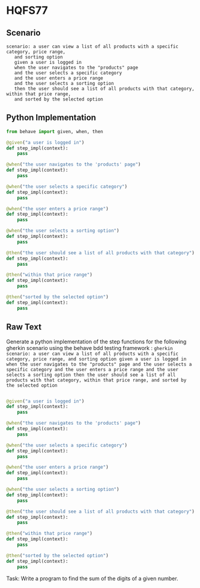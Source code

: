 # HQFS77
## Scenario
```gherkin
scenario: a user can view a list of all products with a specific category, price range, 
   and sorting option 
   given a user is logged in 
   when the user navigates to the "products" page 
   and the user selects a specific category 
   and the user enters a price range 
   and the user selects a sorting option 
   then the user should see a list of all products with that category, within that price range, 
   and sorted by the selected option
```


## Python Implementation
```python
from behave import given, when, then

@given("a user is logged in")
def step_impl(context):
    pass

@when("the user navigates to the 'products' page")
def step_impl(context):
    pass

@when("the user selects a specific category")
def step_impl(context):
    pass

@when("the user enters a price range")
def step_impl(context):
    pass

@when("the user selects a sorting option")
def step_impl(context):
    pass

@then("the user should see a list of all products with that category")
def step_impl(context):
    pass

@then("within that price range")
def step_impl(context):
    pass

@then("sorted by the selected option")
def step_impl(context):
    pass
```


## Raw Text
Generate a python implementation of the step functions for the following gherkin scenario using the behave bdd testing framework : ```gherkin scenario: a user can view a list of all products with a specific category, price range, and sorting option given a user is logged in when the user navigates to the "products" page and the user selects a specific category and the user enters a price range and the user selects a sorting option then the user should see a list of all products with that category, within that price range, and sorted by the selected option ```



```python from behave import given, when, then

@given("a user is logged in")
def step_impl(context):
    pass

@when("the user navigates to the 'products' page")
def step_impl(context):
    pass

@when("the user selects a specific category")
def step_impl(context):
    pass

@when("the user enters a price range")
def step_impl(context):
    pass

@when("the user selects a sorting option")
def step_impl(context):
    pass

@then("the user should see a list of all products with that category")
def step_impl(context):
    pass

@then("within that price range")
def step_impl(context):
    pass

@then("sorted by the selected option")
def step_impl(context):
    pass
```

Task: Write a program to find the sum of the digits of a given number.
